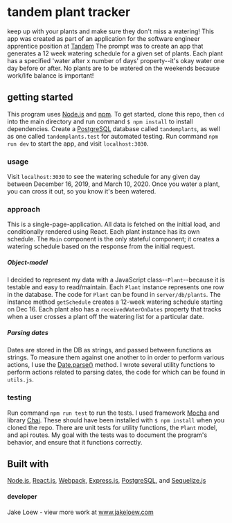 # tandem plant tracker
keep up with your plants and make sure they don't miss a watering!
This app was created as part of an application for the software engineer apprentice position at [Tandem](https://madeintandem.com)
The prompt was to create an app that generates a 12 week watering schedule for a given set of plants. Each plant has a specified 'water after x number of days' property--it's okay water one day before or after. No plants are to be watered on the weekends because work/life balance is important!

## getting started
This program uses [Node.js](https://nodejs.org/en/) and [npm](https://www.npmjs.com/). 
To get started, clone this repo, then `cd` into the main directory and run command `$ npm install` to install dependencies. Create a [PostgreSQL](https://postgresapp.com/) database called `tandemplants`, as well as one called `tandemplants.test` for automated testing. 
Run command `npm run dev` to start the app, and visit `localhost:3030`.

### usage
Visit `localhost:3030` to see the watering schedule for any given day between December 16, 2019, and March 10, 2020. Once you water a plant, you can cross it out, so you know it's been watered.

### approach
This is a single-page-application. All data is fetched on the initial load, and conditionally rendered using React. Each plant instance has its own schedule. The `Main` component is the only stateful component; it creates a watering schedule based on the response from the initial request.

##### Object-model
I decided to represent my data with a JavaScript class--`Plant`--because it is testable and easy to read/maintain. Each `Plant` instance represents one row in the database. The code for `Plant` can be found in `server/db/plants`. The instance method `getSchedule` creates a 12-week watering schedule starting on Dec 16. 
Each plant also has a `receivedWaterOnDates` property that tracks when a user crosses a plant off the watering list for a particular date.

##### Parsing dates
 Dates are stored in the DB as strings, and passed between functions as strings. To measure them against one another to in order to perform various actions, I use the [Date.parse()](https://developer.mozilla.org/en-US/docs/Web/JavaScript/Reference/Global_Objects/Date/parse) method. I wrote several utility functions to perform actions related to parsing dates, the code for which can be found in `utils.js`.

### testing
Run command `npm run test` to run the tests. 
I used framework [Mocha](https://mochajs.org/) and library [Chai](https://www.chaijs.com/). These should have been installed with `$ npm install` when you cloned the repo. There are unit tests for utility functions, the `Plant` model, and api routes. My goal with the tests was to document the program's behavior, and ensure that it functions correctly.

## Built with
[Node.js](https://nodejs.org), 
[React.js](https://reactjs.org/), 
[Webpack](https://webpack.js.org/), 
[Express.js](https://expressjs.com), 
[PostgreSQL](https://postgresapp.com/), and 
[Sequelize.js](https://sequelize.org/)

#### developer
Jake Loew - view more work at www.jakeloew.com
